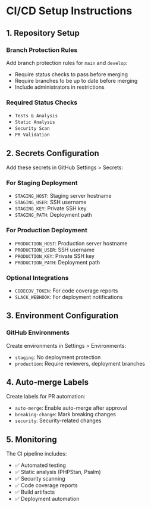 # CI/CD Setup Instructions

## 1. Repository Setup

### Branch Protection Rules
Add branch protection rules for `main` and `develop`:
- Require status checks to pass before merging
- Require branches to be up to date before merging
- Include administrators in restrictions

### Required Status Checks
- `Tests & Analysis`
- `Static Analysis`
- `Security Scan`
- `PR Validation`

## 2. Secrets Configuration

Add these secrets in GitHub Settings > Secrets:

### For Staging Deployment
- `STAGING_HOST`: Staging server hostname
- `STAGING_USER`: SSH username
- `STAGING_KEY`: Private SSH key
- `STAGING_PATH`: Deployment path

### For Production Deployment
- `PRODUCTION_HOST`: Production server hostname
- `PRODUCTION_USER`: SSH username  
- `PRODUCTION_KEY`: Private SSH key
- `PRODUCTION_PATH`: Deployment path

### Optional Integrations
- `CODECOV_TOKEN`: For code coverage reports
- `SLACK_WEBHOOK`: For deployment notifications

## 3. Environment Configuration

### GitHub Environments
Create environments in Settings > Environments:
- `staging`: No deployment protection
- `production`: Require reviewers, deployment branches

## 4. Auto-merge Labels
Create labels for PR automation:
- `auto-merge`: Enable auto-merge after approval
- `breaking-change`: Mark breaking changes
- `security`: Security-related changes

## 5. Monitoring

The CI pipeline includes:
- ✅ Automated testing
- ✅ Static analysis (PHPStan, Psalm)
- ✅ Security scanning
- ✅ Code coverage reports
- ✅ Build artifacts
- ✅ Deployment automation